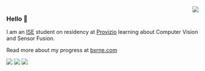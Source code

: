 <a href="#">
<img align="right" src="https://github-readme-stats.vercel.app/api?username=theadambyrne&show_icons=true&hide_border=true&icon_color=57ab5a&title_color=57ab5a">
</a>

### Hello 👋
I am an [ISE](https://software-engineering.ie) student on residency at [Provizio](https://provizio.ai) learning about Computer Vision and Sensor Fusion.


Read more about my progress at [bxrne.com](https://bxrne.com)


![](https://img.shields.io/badge/-Python-333?style=flat-square&logo=Python&logoColor=fff)
![](https://img.shields.io/badge/-C/C++-c14438?style=flat-square&logo=C&logoColor=fff)
![](https://img.shields.io/badge/-PyTorch-e34f26?style=flat-square&logo=PyTorch&logoColor=fff)
